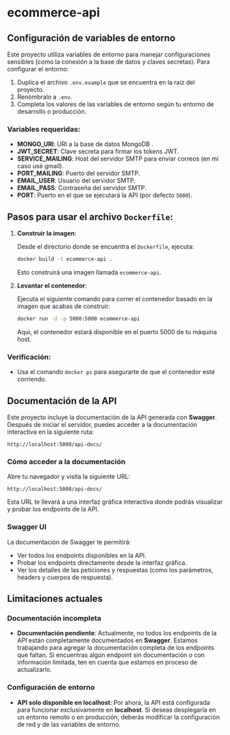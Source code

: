 # ecommerce-api

## Configuración de variables de entorno

Este proyecto utiliza variables de entorno para manejar configuraciones sensibles (como la conexión a la base de datos y claves secretas). Para configurar el entorno:

1. Duplica el archivo `.env.example` que se encuentra en la raíz del proyecto.
2. Renómbralo a `.env`.
3. Completa los valores de las variables de entorno según tu entorno de desarrollo o producción.

### Variables requeridas:

- **MONGO_URI**: URI a la base de datos MongoDB .
- **JWT_SECRET**: Clave secreta para firmar los tokens JWT.
- **SERVICE_MAILING**: Host del servidor SMTP para enviar correos (en mi caso usé gmail).
- **PORT_MAILING**: Puerto del servidor SMTP.
- **EMAIL_USER**: Usuario del servidor SMTP.
- **EMAIL_PASS**: Contraseña del servidor SMTP.
- **PORT**: Puerto en el que se ejecutará la API (por defecto `5000`).

## Pasos para usar el archivo `Dockerfile`:

1. **Construir la imagen**:

   Desde el directorio donde se encuentra el `Dockerfile`, ejecuta:

   ```bash
   docker build -t ecommerce-api .
   ```

   Esto construirá una imagen llamada `ecommerce-api`.

2. **Levantar el contenedor**:

   Ejecuta el siguiente comando para correr el contenedor basado en la imagen que acabas de construir:

   ```bash
   docker run -d -p 5000:5000 ecommerce-api
   ```

   Aquí, el contenedor estará disponible en el puerto 5000 de tu máquina host.

### Verificación:

- Usa el comando `docker ps` para asegurarte de que el contenedor esté corriendo.


## Documentación de la API

Este proyecto incluye la documentación de la API generada con **Swagger**. Después de iniciar el servidor, puedes acceder a la documentación interactiva en la siguiente ruta:

```
http://localhost:5000/api-docs/
```

### Cómo acceder a la documentación

Abre tu navegador y visita la siguiente URL:

   ```
   http://localhost:5000/api-docs/
   ```

   Esta URL te llevará a una interfaz gráfica interactiva donde podrás visualizar y probar los endpoints de la API.

### Swagger UI

La documentación de Swagger te permitirá:
- Ver todos los endpoints disponibles en la API.
- Probar los endpoints directamente desde la interfaz gráfica.
- Ver los detalles de las peticiones y respuestas (como los parámetros, headers y cuerpos de respuesta).

## Limitaciones actuales

### Documentación incompleta

- **Documentación pendiente**: Actualmente, no todos los endpoints de la API están completamente documentados en **Swagger**. Estamos trabajando para agregar la documentación completa de los endpoints que faltan. Si encuentras algún endpoint sin documentación o con información limitada, ten en cuenta que estamos en proceso de actualizarlo.

### Configuración de entorno

- **API solo disponible en localhost**: Por ahora, la API está configurada para funcionar exclusivamente en **localhost**. Si deseas desplegarla en un entorno remoto o en producción, deberás modificar la configuración de red y de las variables de entorno.
